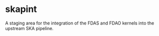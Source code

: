 # skapint
A staging area for the integration of the FDAS and FDAO kernels into the upstream SKA pipeline.
